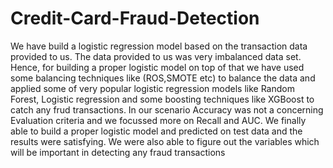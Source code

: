 # Credit-Card-Fraud-Detection

We have build a logistic regression model based on the transaction data provided to us. The data provided to us was very imbalanced data set. Hence, for building a proper logistic model on top of that we have used some balancing techniques like (ROS,SMOTE etc) to balance the data and applied some of very popular logistic regression models like Random Forest, Logistic regression and some boosting techniques like XGBoost to catch any frud transactions. In our scenario Accuracy was not a concerning Evaluation criteria and we focussed more on Recall and AUC. We finally able to build a proper logistic model and predicted on test data and the results were satisfying. We were also able to figure out the variables which will be important in detecting any fraud transactions
